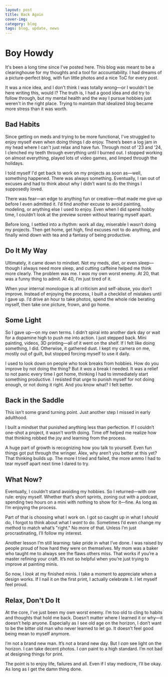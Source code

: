 ```yaml
---
layout: post
title: Back Again
cover-img:
category: blog
tags: blog, update, news
---
```


# Boy Howdy

It's been a long time since I've posted here. This blog was meant to be a clearinghouse for my thoughts and a tool for accountability. I had dreams of a picture-perfect blog, with fun little photos and a nice ToC for every post.

It was a nice idea, and I don't think I was totally wrong—or I wouldn't be here writing this, would I? The truth is, I had a good idea and did try to follow through, but my mental health and the way I pursue hobbies just weren't in the right place. Trying to maintain that idealized blog became more stress than it was worth.

## Bad Habits

Since getting on meds and trying to be more functional, I've struggled to enjoy myself even when doing things I *do* enjoy. There’s been a log jam in my head where I can't just relax and have fun. Through most of '23 and '24, I clenched my teeth through everything until I burned out. I stopped working on almost everything, played lots of video games, and limped through the holidays.

I told myself I'd get back to work on my projects as soon as—well, something happened. There was always something. Eventually, I ran out of excuses and had to think about why I didn’t want to do the things I supposedly loved.

There was fear—an edge to anything fun or creative—that made me give up before I even admitted it. I’d find another excuse to avoid painting, modeling, or anything else I used to enjoy. Even when I did spend hobby time, I couldn’t look at the preview screen without tearing myself apart.

Before long, I settled into a rhythm: work all day, miserable I wasn’t doing my projects. Then get home, get high, find excuses not to do anything, and finally wind down with tea and a fantasy of being productive.

## Do It My Way

Ultimately, it came down to mindset. Not my meds, diet, or even sleep—though I always need more sleep, and cutting caffeine helped me think more clearly. The problem was me. I *was* my own worst enemy. At 20, that was a funny thing to admit. At 40, I’m just tired of it.

When your internal monologue is all criticism and self-abuse, you don’t improve. Instead of enjoying the process, I built a checklist of mistakes until I gave up. I’d drive an hour to take photos, spend the whole ride berating myself, then take one picture, frown, and go home.

## Some Light

So I gave up—on my own terms. I didn’t spiral into another dark day or wait for a dopamine high to push me into action. I just stepped back. Mini painting, videos, 3D printing—all of it went on the shelf. If I felt like doing something, I did. Otherwise, it gathered dust. I kept my camera on me, mostly out of guilt, but stopped forcing myself to use it daily.

I used to look down on people who took breaks from hobbies. How do you improve by not doing the thing? But it *was* a break I needed. It was a relief to not panic every time I got home, thinking I had to immediately start something productive. I resisted that urge to punish myself for not doing enough, or not doing it right. And you know what? I felt better.

## Back in the Saddle

This isn’t some grand turning point. Just another step I missed in early adulthood.

I built a mindset that punished anything less than perfection. If I couldn’t one-shot a project, it wasn’t worth doing. Time off helped me realize how that thinking robbed the joy and learning from the process.

A huge part of growth is recognizing how you talk to yourself. Even fun things got put through the wringer. Alex, why aren’t you better at this yet? That thinking builds up. The more I tried and failed, the more ammo I had to tear myself apart next time I dared to try.

## What Now?

Eventually, I couldn’t stand avoiding my hobbies. So I returned—with one rule: enjoy myself. Whether that’s short sprints, zoning out with a podcast, spending two hours on a mini with nothing to show for it—fine. As long as I’m enjoying the process.

Part of that is choosing what I work on. I got so caught up in what I *should* do, I forgot to think about what I *want* to do. Sometimes I’d even change my method to match what’s "right." No more of that. Unless I’m just procrastinating, I’ll follow my interest.

Another lesson I’m still learning: take pride in what I’ve done. I was raised by people proud of how hard they were on themselves. My mom was a baker who taught me to always see the flaws others miss. That works if you’re a master refining your craft. It’s not so helpful when you’re just trying to improve at painting minis.

So now, I *look* at my finished minis. I take a moment to appreciate when a design works. If I nail it on the first print, I actually celebrate it. I let myself feel proud.

## Relax, Don't Do It

At the core, I’ve just been my own worst enemy. I’m too old to cling to habits and thoughts that hold me back. Doesn’t matter where I learned it or why—it doesn’t help anyone. Especially as I see old age on the horizon, I don’t want to be the bitter old man who never learned to let go. It doesn’t feel good being mean to myself anymore.

I’m not a brand new man. It’s not a brand new day. But I *can* see light on the horizon. I can take decent photos. I *can* paint to a high standard. I’m not bad at designing things for print.

The point is to enjoy life, failures and all. Even if I stay mediocre, I’ll be okay. As long as I get the damn thing done.
